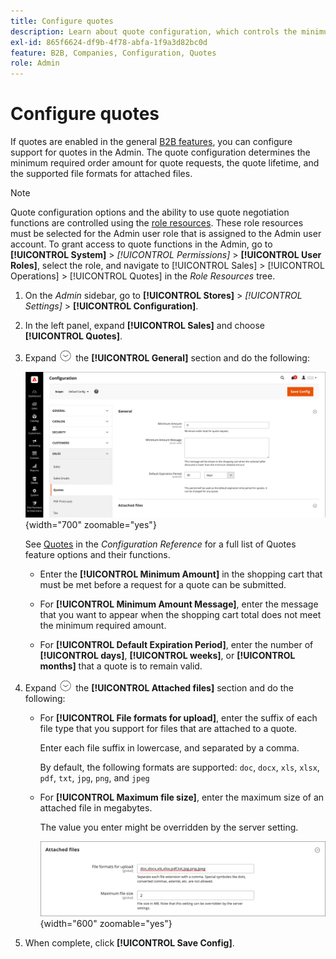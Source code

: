 ```yaml
---
title: Configure quotes
description: Learn about quote configuration, which controls the minimum required order amount for quote requests, the quote lifetime, and file attachments.
exl-id: 865f6624-df9b-4f78-abfa-1f9a3d82bc0d
feature: B2B, Companies, Configuration, Quotes
role: Admin
---
```

# Configure quotes

If quotes are enabled in the general [B2B features](enable-basic-features.md), you can configure support for quotes in the Admin. The quote configuration determines the minimum required order amount for quote requests, the quote lifetime, and the supported file formats for attached files.

>[!NOTE]
>
>Quote configuration options and the ability to use quote negotiation functions are controlled using the [role resources](../systems/permissions-user-roles.md#role-resources). These role resources must be selected for the Admin user role that is assigned to the Admin user account. To grant access to quote functions in the Admin, go to **[!UICONTROL System]** > _[!UICONTROL Permissions]_ > **[!UICONTROL User Roles]**, select the role, and navigate to [!UICONTROL Sales] > [!UICONTROL Operations] > [!UICONTROL Quotes] in the _Role Resources_ tree.

1. On the _Admin_ sidebar, go to **[!UICONTROL Stores]** > _[!UICONTROL Settings]_ > **[!UICONTROL Configuration]**.

1. In the left panel, expand **[!UICONTROL Sales]** and choose **[!UICONTROL Quotes]**.

1. Expand ![Expansion selector](../assets/icon-display-expand.png) the **[!UICONTROL General]** section and do the following:

   ![Sales quotes configuration - general](./assets/quotes-general.png){width="700" zoomable="yes"}

   See [Quotes](../configuration-reference/sales/quotes.md) in the _Configuration Reference_ for a full list of Quotes feature options and their functions.

   - Enter the **[!UICONTROL Minimum Amount]** in the shopping cart that must be met before a request for a quote can be submitted.

   - For **[!UICONTROL Minimum Amount Message]**, enter the message that you want to appear when the shopping cart total does not meet the minimum required amount.

   - For **[!UICONTROL Default Expiration Period]**, enter the number of **[!UICONTROL days]**, **[!UICONTROL weeks]**, or **[!UICONTROL months]** that a quote is to remain valid.

1. Expand ![Expansion selector](../assets/icon-display-expand.png) the **[!UICONTROL Attached files]** section and do the following:

   - For **[!UICONTROL File formats for upload]**, enter the suffix of each file type that you support for files that are attached to a quote.

      Enter each file suffix in lowercase, and separated by a comma.

      By default, the following formats are supported: `doc`, `docx`, `xls`, `xlsx`, `pdf`, `txt`, `jpg`, `png`, and `jpeg`

   - For **[!UICONTROL Maximum file size]**, enter the maximum size of an attached file in megabytes.

      The value you enter might be overridden by the server setting.

      ![Sales quotes configuration - attached files](./assets/quotes-attached-files.png){width="600" zoomable="yes"}

1. When complete, click **[!UICONTROL Save Config]**.
